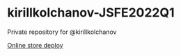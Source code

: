 # kirillkolchanov-JSFE2022Q1
Private repository for @kirillkolchanov


[Online store deploy](https://rolling-scopes-school.github.io/kirillkolchanov-JSFE2022Q1/online-store/)
